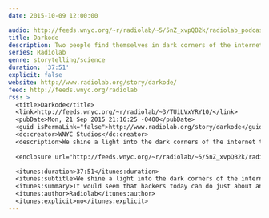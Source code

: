 ```yaml
---
date: 2015-10-09 12:00:00

audio: http://feeds.wnyc.org/~r/radiolab/~5/5nZ_xvpQB2k/radiolab_podcast15darkode.mp3
title: Darkode
description: Two people find themselves in dark corners of the internet.
series: Radiolab
genre: storytelling/science
duration: '37:51'
explicit: false
website: http://www.radiolab.org/story/darkode/
feed: http://feeds.wnyc.org/radiolab
rss: >
  <title>Darkode</title>
  <link>http://feeds.wnyc.org/~r/radiolab/~3/TUiLVxYRY10/</link>
  <pubDate>Mon, 21 Sep 2015 21:16:25 -0400</pubDate>
  <guid isPermaLink="false">http://www.radiolab.org/story/darkode</guid>
  <dc:creator>WNYC Studios</dc:creator>
  <description>We shine a light into the dark corners of the internet to see the world from the perspective of both cyber crime victims and perpetrators.</description>
  
  <enclosure url="http://feeds.wnyc.org/~r/radiolab/~5/5nZ_xvpQB2k/radiolab_podcast15darkode.mp3" length="0" type="audio/mpeg" />

  <itunes:duration>37:51</itunes:duration>
  <itunes:subtitle>We shine a light into the dark corners of the internet to see the world from the perspective of both cyber crime victims and perpetrators.</itunes:subtitle>
  <itunes:summary>It would seem that hackers today can do just about anything they want - from turning on the cellphone in your pocket to holding your life's work hostage. Cyber criminals today have more sophisticated tools, have learned to work collaboratively around the world and have found innovative ways to remain deep undercover in the internet's shadows. This episode, we shine a light into those shadows to see the world from the perspectives of both cybercrime victims and perpetrators. First we meet mother-daughter duo Alina and Inna Simone, who tell us about being held hostage by criminals who have burrowed into their lives from half a world away. Along the way we learn about the legally sticky spot that unwitting accomplices like Will Wheeler find themselves in. Then reporter and author Joseph Menn tells us about the surprisingly lucrative professional hacker structure in places throughout the former Soviet Union. Finally, the co-creator of one of the most notorious online marketplaces to ever exist speaks to us and NPR cyber-crime expert Dina Temple-Raston about how a young suburban Boy Scout can turn into a world renowned black hat hacker. Produced by Kelsey Padgett and Andy Mills.</itunes:summary>
  <itunes:author>Radiolab</itunes:author>
  <itunes:explicit>no</itunes:explicit>
---
```

